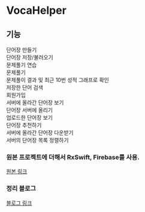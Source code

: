 # VocaHelper

## 기능
단어장 만들기  
단어장 저장/불러오기    
문제풀기 연습  
문제풀기  
문제풀이 결과 및 최근 10번 성적 그래프로 확인  
저장한 단어 검색    
회원가입    
서버에 올라간 단어장 보기    
단어장 서버에 올리기  
업로드한 단어장 보기  
단어장 추천하기  
서버에 올라간 단어장 다운받기    
서버의 단어장 목록 정렬하기  

### 원본 프로젝트에 더해서 RxSwift, Firebase를 사용.
[원본 링크](https://github.com/JD-man/VocaHelperOrigin)  

### 정리 블로그
[블로그 링크](https://jd-man.tistory.com/category/iOS/VocaHelper)